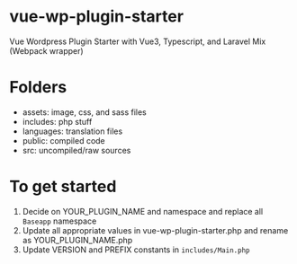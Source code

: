 # vue-wp-plugin-starter
Vue Wordpress Plugin Starter with Vue3, Typescript, and Laravel Mix (Webpack wrapper)

# Folders

- assets:     image, css, and sass files
- includes:   php stuff
- languages:  translation files
- public:     compiled code
- src:        uncompiled/raw sources

# To get started
1. Decide on YOUR_PLUGIN_NAME and namespace and replace all `Baseapp` namespace
2. Update all appropriate values in vue-wp-plugin-starter.php and rename as YOUR_PLUGIN_NAME.php
3. Update VERSION and PREFIX constants in `includes/Main.php`
